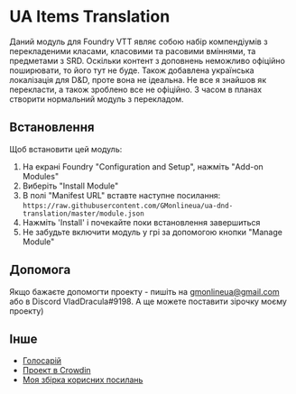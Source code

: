 # UA Items Translation

Даний модуль для Foundry VTT являє собою набір компендіумів з перекладеними класами, класовими та расовими вміннями, та предметами з SRD. Оскільки контент з доповнень неможливо офіційно поширювати, то його тут не буде. Також добавлена українська локалізація для D&D, проте вона не ідеальна. Не все я знайшов як перекласти, а також зроблено все не офіційно. З часом в планах створити нормальний модуль з перекладом.

## Встановлення
Щоб встановити цей модуль:
1.  На екрані Foundry "Configuration and Setup", нажміть "Add-on Modules"
2.  Виберіть "Install Module"
3.  В полі "Manifest URL" вставте наступне посилання: `https://raw.githubusercontent.com/GMonlineua/ua-dnd-translation/master/module.json`
4.  Нажміть 'Install' і почекайте поки встановлення завершиться
5.  Не забудьте включити модуль у грі за допомогою кнопки "Manage Module"

## Допомога
Якщо бажаєте допомогти проекту - пишіть на gmonlineua@gmail.com або в Discord VladDracula#9198. А ще можете поставити зірочку моєму проекту)

## Інше
 - [Голосарій](https://docs.google.com/spreadsheets/d/1OOY6HmanTmcQId_sroPn5PoPKIw-hz5rPllHMyVlo94/edit?usp=sharing)
 - [Проект в Crowdin](https://crowdin.com/project/dndua)
 - [Моя збірка корисних посилань](https://github.com/GMonlineua/community-links-ua)
